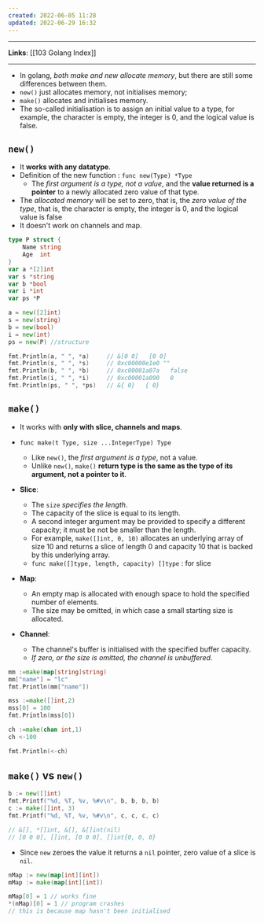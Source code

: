 ```yaml
---
created: 2022-06-05 11:28
updated: 2022-06-29 16:32
---
```

---
**Links**: [[103 Golang Index]]

---
- In golang, *both make and new allocate memory*, but there are still some differences between them.
- `new()` just allocates memory, not initialises memory; 
- `make()` allocates and initialises memory. 
- The so-called initialisation is to assign an initial value to a type, for example, the character is empty, the integer is 0, and the logical value is false.

## `new()`
- It **works with any datatype**.
- Definition of the new function : `func new(Type) *Type`
	- The *first argument is a type, not a value*, and the **value returned is a pointer** to a newly allocated zero value of that type.
- The *allocated memory* will be set to zero, that is, the *zero value of the type*, that is, the character is empty, the integer is 0, and the logical value is false
- It doesn't work on channels and map.

```go
type P struct {
	Name string
	Age  int
}
var a *[2]int
var s *string
var b *bool
var i *int
var ps *P

a = new([2]int)
s = new(string)
b = new(bool)
i = new(int)
ps = new(P) //structure

fmt.Println(a, " ", *a)     // &[0 0]   [0 0]
fmt.Println(s, " ", *s)     // 0xc00000e1e0 ""
fmt.Println(b, " ", *b)     // 0xc00001a07a   false
fmt.Println(i, " ", *i)     // 0xc00001a090   0
fmt.Println(ps, " ", *ps)   // &{ 0}   { 0}
```

## `make()`
- It works with **only with slice, channels and maps**.
- `func make(t Type, size ...IntegerType) Type`
	- Like `new()`, the *first argument is a type*, not a value. 
	- Unlike `new()`, `make()` **return type is the same as the type of its argument, not a pointer to it**. 

- **Slice**: 
	- The `size` *specifies the length*. 
	- The capacity of the slice is equal to its length. 
	- A second integer argument may be provided to specify a different capacity; it must be not be smaller than the length. 
	- For example, `make([]int, 0, 10)` allocates an underlying array of size 10 and returns a slice of length 0 and capacity 10 that is backed by this underlying array.
	- `func make([]type, length, capacity) []type` : for slice
- **Map**: 
	- An empty map is allocated with enough space to hold the specified number of elements. 
	- The size may be omitted, in which case a small starting size is allocated.
- **Channel**: 
	- The channel's buffer is initialised with the specified buffer capacity. 
	- *If zero, or the size is omitted, the channel is unbuffered*.

```go
mm :=make(map[string]string)
mm["name"] = "lc"
fmt.Println(mm["name"])

mss :=make([]int,2)
mss[0] = 100
fmt.Println(mss[0])

ch :=make(chan int,1)
ch <-100

fmt.Println(<-ch)
```

## `make()` vs `new()`
```go
b := new([]int)
fmt.Printf("%d, %T, %v, %#v\n", b, b, b, b)
c := make([]int, 3)
fmt.Printf("%d, %T, %v, %#v\n", c, c, c, c)

// &[], *[]int, &[], &[]int(nil)
// [0 0 0], []int, [0 0 0], []int{0, 0, 0}
```

- Since `new` zeroes the value it returns a `nil` pointer, zero value of a slice is `nil`.

```go
nMap := new(map[int][int])
mMap := make(map[int][int])

mMap[0] = 1 // works fine
*(nMap)[0] = 1 // program crashes
// this is because map hasn't been initialised
```